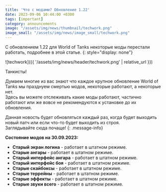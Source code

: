 ```yaml
---
title: 'Что с модами? Обновление 1.22'
date: 2023-09-06 10:44:00 +0300
tags: [important]
category: announcements
image: "/assets/img/news/thumbnail/techwork.png"
image_small: "/assets/img/news/image_small/techwork.png"
---
```


С обновлением 1.22 для World of Tanks некоторые моды перестали работать, подробнее в этой статье.
{: style="display: none"}

![techwork]({{ '/assets/img/news/header/techwork.png' | relative_url }})

Танкисты!

Думаем многие из вас знают что каждое крупное обновление World of Tanks мы празднуем смертью модов, некоторые работают, а некоторые нет.  
Здесь вы можете отслеживать какие моды работают, частично работают или же вовсе не рекомендуются к установке до их обновления.

Данная новость будет обновляться каждый раз, когда будет выходить новый патч или если что-то будет выходить из строя.  
Заглядывайте сюда почаще!
{: .message-info}

**Состояние модов на 30.09.2023:**
- **Старый экран логина** - работает в штатном режиме.
- **Старые ангары** - работает в штатном режиме.
- **Старый интерфейс ангара** - работает в штатном режиме.
- **Старый интерфейс боя** - работает в штатном режиме.
- **Старые скайбоксы** - работает в штатном режиме.
- **Старые террейны** - работает в штатном режиме. 
- **Старые эффекты** - работает в штатном режиме.
- **Старые звуки всего** - работает в штатном режиме.